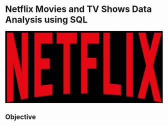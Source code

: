 # Netflix Movies and TV Shows Data Analysis using SQL

![Netflix Logo](https://github.com/sachita27/netflix_sql_project/blob/main/netflix-logo-png-.jpg)

## Objective
